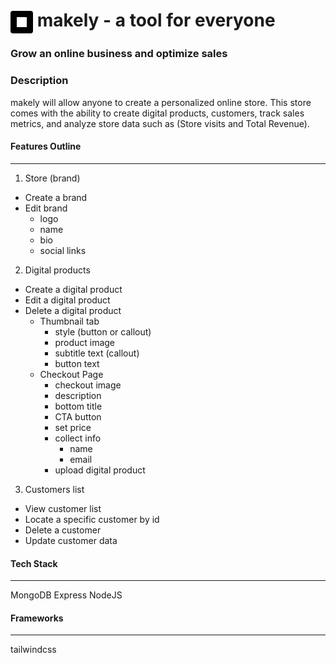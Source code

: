 # <img src="./public/images/hook.png" align="center" style="background-color: #000; border-radius: 4px; width: 16px; padding: 10px"> makely - a tool for everyone
### Grow an online business and optimize sales

### Description
makely will allow anyone to create a personalized online store. This store comes with the ability to create digital products, customers, track sales metrics, and analyze store data such as (Store visits and Total Revenue).

#### Features Outline
---
1. Store (brand)
  - Create a brand
  - Edit brand
    - logo
    - name
    - bio
    - social links
2. Digital products
  - Create a digital product
  - Edit a digital product
  - Delete a digital product
    - Thumbnail tab
      - style (button or callout)
      - product image
      - subtitle text (callout)
      - button text
    - Checkout Page
      - checkout image
      - description
      - bottom title
      - CTA button
      - set price
      - collect info
        - name
        - email
      - upload digital product
3. Customers list
  - View customer list
  - Locate a specific customer by id
  - Delete a customer
  - Update customer data

#### Tech Stack
---
MongoDB
Express
NodeJS

#### Frameworks
---
tailwindcss
